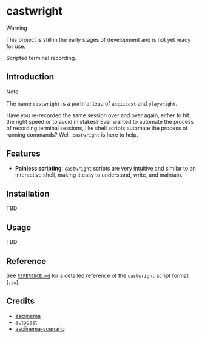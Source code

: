 # castwright

> [!WARNING]
> This project is still in the early stages of development and is not yet ready for use.

Scripted terminal recording.

## Introduction

> [!NOTE]
> The name `castwright` is a portmanteau of `asciicast` and `playwright`.

Have you re-recorded the same session over and over again, either to hit the right speed or to avoid mistakes? Ever wanted to automate the process of recording terminal sessions, like shell scripts automate the process of running commands? Well, `castwright` is here to help.

## Features

- **Painless scripting**: `castwright` scripts are very intuitive and similar to an interactive shell, making it easy to understand, write, and maintain.

## Installation

TBD

## Usage

TBD

## Reference

See [`REFERENCE.md`](./REFERENCE.md) for a detailed reference of the `castwright` script format (`.cw`).

## Credits

- [asciinema](https://asciinema.org)
- [autocast](https://github.com/k9withabone/autocast)
- [asciinema-scenario](https://github.com/garbas/asciinema-scenario)
